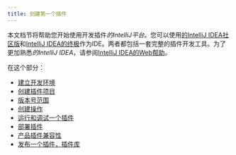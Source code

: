 ```yaml
---
title: 创建第一个插件
---
```


本文档节将帮助您开始使用开发插件*的IntelliJ平台*。您可以使用[的IntelliJ IDEA社区版](https://www.jetbrains.com/idea/download/)和[IntelliJ IDEA的终极](https://www.jetbrains.com/idea/download/)作为IDE。两者都包括一套完整的插件开发工具。为了更加熟悉*的IntelliJ IDEA*，请参阅[IntelliJ IDEA的Web帮助](https://www.jetbrains.com/idea/help/)。

在这个部分：

* [建立开发环境](getting_started/setting_up_environment.md)
* [创建插件项目](getting_started/creating_plugin_project.md)
* [版本号范围](getting_started/build_number_ranges.md)
* [创建操作](getting_started/creating_an_action.md)
* [运行和调试一个插件](getting_started/running_and_debugging_a_plugin.md)
* [部署插件](getting_started/deploying_plugin.md)
* [产品插件兼容性](getting_started/plugin_compatibility.md)
* [发布一个插件，插件库](getting_started/publishing_plugin.md)


